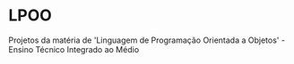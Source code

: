 # LPOO
Projetos da matéria de 'Linguagem de Programação Orientada a Objetos' - Ensino Técnico Integrado ao Médio
